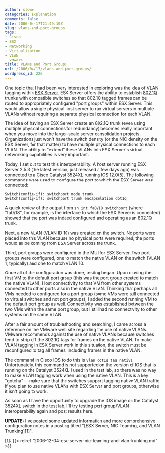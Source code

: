 ```yaml
---
author: slowe
categories: Explanation
comments: false
date: 2006-04-17T21:49:10Z
slug: vlans-and-port-groups
tags:
- Cisco
- ESX
- Networking
- Virtualization
- VLAN
- VMware
title: VLANs and Port Groups
url: /2006/04/17/vlans-and-port-groups/
wordpress_id: 226
---
```


One topic that I had been very interested in exploring was the idea of VLAN tagging within [ESX Server](http://www.vmware.com/products/esx/). ESX Server offers the ability to establish [802.1Q](http://en.wikipedia.org/wiki/802.1Q) trunks with compatible switches so that 802.1Q tagged frames can be routed to appropriately configured "port groups" within ESX Server. This would allow a single physical host server to run virtual servers in multiple VLANs without requiring a separate physical connection for each VLAN.

The idea of having an ESX Server create an 802.1Q trunk (even using multiple physical connections for redundancy) becomes really important when you move into the larger-scale server consolidation projects. Organizations just won't have the switch density (or the NIC density on the ESX Server, for that matter) to have multiple physical connections to each VLAN. The ability to "extend" these VLANs into ESX Server's virtual networking capabilities is very important.

Today, I set out to test this interoperability. A host server running ESX Server 2.5.3 (the latest version, just released a few days ago) was connected to a Cisco Catalyst 3524XL running IOS 12.0(5). The following commands were used to configure the port to which the ESX Server was connected:

    Switch(config-if): switchport mode trunk
    Switch(config-if): switchport trunk encapsulation dot1q

A quick review of the output from `sh int fa0/18 switchport` (where "fa0/18", for example, is the interface to which the ESX Server is connected) showed that the port was indeed configured and operating as an 802.1Q trunk.

Next, a new VLAN (VLAN ID 10) was created on the switch. No ports were placed into this VLAN because no physical ports were required; the ports would all be coming from ESX Server across the trunk.

Third, port groups were configured in the MUI for ESX Server. Two port groups were configured, one to match the native VLAN on the switch (VLAN 1, typically) and one to match VLAN 10.

Once all of the configuration was done, testing began. Upon moving the first VM to the default port group (this was the port group created to match the native VLAN), I lost connectivity to that VM from other systems connected to other ports also in the native VLAN. Thinking that perhaps all VMs needed to configured for a port group (some VMs were still connected to virtual switches and not port groups), I added the second running VM to the default port group as well. Connectivity was established between the two VMs within the same port group, but I still had no connectivity to other systems on the same VLAN.

After a fair amount of troubleshooting and searching, I came across a reference on the VMware web site regarding the use of native VLANs. VMware recommends against the use of native VLANs because switches tend to strip off the 802.1Q tags for frames on the native VLAN. To make VLAN tagging in ESX Server work in this situation, the switch must be reconfigured to tag all frames, including frames in the native VLAN.

The command in Cisco IOS to do this is `vlan dot1q tag native`. Unfortunately, this command is not supported on the version of IOS that is running on the Catalyst 3524XL I used in the test lab, so there was no way to make VLAN tagging work when using the native VLAN. This is a key "gotcha"---make sure that the switches support tagging native VLAN traffic if you plan to use native VLANs with ESX Server and port groups, otherwise it isn't going to work.

As soon as I have the opportunity to upgrade the IOS image on the Catalyst 3524XL switch in the test lab, I'll try testing port group/VLAN interoperability again and post results here.

**UPDATE:** I've posted some updated information and more comprehensive configuration notes in a posting titled "[ESX Server, NIC Teaming, and VLAN Trunking][1]".

[1]: {{< relref "2006-12-04-esx-server-nic-teaming-and-vlan-trunking.md" >}}
